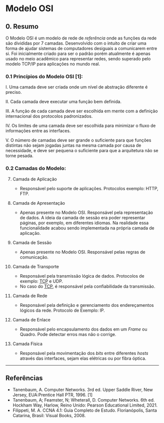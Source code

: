 # Modelo OSI
## 0. Resumo
O Modelo OSI é um modelo de rede de *referência* onde as funções da rede são divididas por 7 camadas.  Desenvolvido com o intuito de criar uma forma de ajudar sistemas de computadores desiguais a comunicarem entre si. Foi inicialmente criado para ser o padrão porém atualmente é apenas usado no meio acadêmico para representar redes, sendo superado pelo modelo TCP/IP para aplicações no mundo real. 

### 0.1 Princípios do Modelo OSI [1]:

I. Uma camada deve ser criada onde um nível de abstração diferente é preciso.

II. Cada camada deve executar uma função bem definida.

III. A função de cada camada deve ser escolhida em mente com a definição internacional dos protocolos padronizados.

IV. Os limites de uma camada deve ser escolhida para minimizar o fluxo de informações entre as interfaces.

V. O número de camadas deve ser grande o suficiente para que funções distintas não sejam jogadas juntas na mesma camada por causa de necessidade, e deve ser pequena o suficiente para que a arquitetura não se torne pesada.

### 0.2 Camadas do Modelo:
7. Camada de Aplicação
    * Responsável pelo suporte de aplicações. Protocolos exemplo: HTTP, FTP.

6. Camada de Apresentação
    * Apenas presente no Modelo OSI. Responsável pela representação de dados. A ideia da camada de sessão era poder representar páginas, por exemplo, em diferentes idiomas. Na realidade essa funcionalidade acabou sendo implementada na própria camada de aplicação. 

5. Camada de Sessão
    * Apenas presente no Modelo OSI. Responsável pelas regras de comunicação.

4. Camada de Transporte
    * Responsável pela transmissão lógica de dados. Protocolos de exemplo: [TCP](Camada%20de%20Transporte/tcp.md) e UDP. 
    * No caso do [TCP](Camada%20de%20Transporte/tcp.md), é responsável pela confiabilidade da transmissão.

3. Camada de Rede
    * Responsável pela definição e gerenciamento dos endereçamentos lógicos da rede. Protocolo de Exemplo: IP.

2. Camada de Enlace
    * Responsável pelo encapsulamento dos dados em um _Frame_ ou Quadro. Pode detectar erros mas não o corrige.

1. Camada Física
    * Responsável pela movimentação dos _bits_ entre diferentes _hosts_ através das interfaces, sejam elas elétricas ou por fibra óptica.
---
## Referências
* Tanenbaum, A. Computer Networks. 3rd ed. Upper Saddle River, New Jersey, EUA:Prentice Hall PTR, 1996. [1]
* Tanenbaum, A; Feamster, N; Wheterall, D. Computer Networks. 6th ed. Hockham Way, Harlow, Reino Unido: Pearson Educational Limited, 2021.
* Filippeti, M. A. CCNA 4.1: Guia Completo de Estudo. Florianópolis, Santa Catarina, Brasil: Visual Books, 2008.